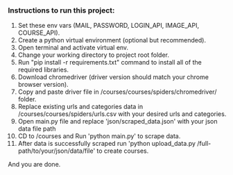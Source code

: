 ### Instructions to run this project:

1.  Set these env vars (MAIL, PASSWORD, LOGIN_API, IMAGE_API, COURSE_API).
2.  Create a python virtual environment (optional but recommended).
3.  Open terminal and activate virtual env.
4.  Change your working directory to project root folder. 
5.  Run "pip install -r requirements.txt" command to install all of the required libraries.
6.  Download chromedriver (driver version should match your chrome browser version).
7.  Copy and paste driver file in /courses/courses/spiders/chromedriver/ folder.
8.  Replace existing urls and categories data in /courses/courses/spiders/urls.csv with your desired urls and categories.
9.  Open main.py file and replace 'json/scraped_data.json' with your json data file path
10. CD to /courses and Run 'python main.py' to scrape data.
11. After data is successfully scraped run 'python upload_data.py /full-path/to/your/json/data/file' to create courses.

And you are done. 